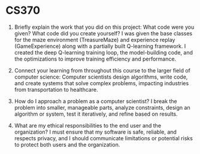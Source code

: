 # CS370

1. Briefly explain the work that you did on this project: What code were you given? What code did you create yourself?
I was given the base classes for the maze environment (TreasureMaze) and experience replay (GameExperience) along with a partially built Q-learning framework. I created the deep Q-learning training loop, the model-building code, and the optimizations to improve training efficiency and performance.

2. Connect your learning from throughout this course to the larger field of computer science:
Computer scientists design algorithms, write code, and create systems that solve complex problems, impacting industries from transportation to healthcare.

3. How do I approach a problem as a computer scientist?
I break the problem into smaller, manageable parts, analyze constraints, design an algorithm or system, test it iteratively, and refine based on results.

4. What are my ethical responsibilities to the end user and the organization?
I must ensure that my software is safe, reliable, and respects privacy, and I should communicate limitations or potential risks to protect both users and the organization.
